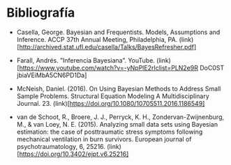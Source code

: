 # Bibliografía

- Casella, George. Bayesian and Frequentists. Models, Assumptions
and Inference. ACCP 37th Annual Meeting, Philadelphia, PA.
(link) [http://archived.stat.ufl.edu/casella/Talks/BayesRefresher.pdf]

- Farall, Andrés. ”Inferencia Bayesiana”. YouTube.
(link) [https://www.youtube.com/watch?v=-yNpPlE2rIclist=PLN2e9R DoC0ST jbiaVEiMbA5CN6PD1Da]

- McNeish, Daniel. (2016). 
On Using Bayesian Methods to Address Small Sample Problems.
Structural Equation Modeling A Multidisciplinary Journal. 23.
(link)[https://doi.org/10.1080/10705511.2016.1186549]

- van de Schoot, R., Broere, J. J., Perryck, K. H., Zondervan-Zwijnenburg, M., & van Loey, N. E. (2015).
Analyzing small data sets using Bayesian estimation: the case of posttraumatic stress symptoms following mechanical ventilation in burn survivors.
European journal of psychotraumatology, 6, 25216.
(link)[https://doi.org/10.3402/ejpt.v6.25216]

